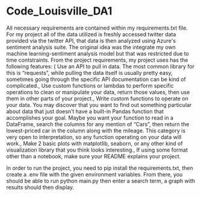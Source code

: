 # Code_Louisville_DA1

All necessary requirements are contained within my requirements.txt file. For my project all of the data utilized is freshly accessed twitter data provided via the twitter API, that data is then analyzed using Azure's sentiment analysis suite. The original idea was the integrate my own machine learning-sentiment analysis model but that was restricted due to time contstraints. From the project requirements, my project uses has the following features: ( Use an API to pull in data. The most common library for this is “requests”, while pulling the data itself is usually pretty easy, sometimes going through the specific API documentation can be kind of complicated., Use custom functions or lambdas to perform specific operations to clean or manipulate your data, return those values, then use them in other parts of your project., Write custom functions to operate on your data. You may discover that you want to find out something particular about data that just doesn’t have a built-in Pandas function that accomplishes your goal. Maybe you want your function to read in a DataFrame, search the columns for any mention of “Cars”, then return the lowest-priced car in the column along with the mileage. This category is very open to interpretation, so any function operating on your data will work., Make 2 basic plots with matplotlib, seaborn, or any other kind of visualization library that you think looks interesting., If using some format other than a notebook, make sure your README explains your project. 

In order to run the project, you need to pip install the requirements.txt, then create a .env file with the given environment variables. From there, you should be able to run python main.py then enter a search term, a graph with results should then display. 